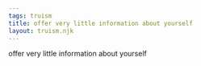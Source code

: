 ```yaml
---
tags: truism
title: offer very little information about yourself
layout: truism.njk
---
```


offer very little information about yourself